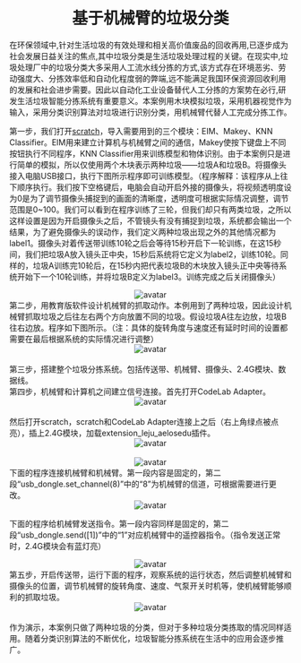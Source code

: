 # <center>基于机械臂的垃圾分类<center>

在环保领域中,针对生活垃圾的有效处理和相关高价值废品的回收再用,已逐步成为社会发展日益关注的焦点,其中垃圾分类是生活垃圾处理过程的关键。在现实中,垃圾处理厂中的垃圾分类大多采用人工流水线分拣的方式,该方式存在环境恶劣、劳动强度大、分拣效率低和自动化程度弱的弊端,远不能满足我国环保资源回收利用的发展和社会进步需要。因此以自动化工业设备替代人工分拣的方案势在必行,研发生活垃圾智能分拣系统有重要意义。本案例用木块模拟垃圾，采用机器视觉作为输入，采用分类识别算法对垃圾进行识别分类，用机械臂代替人工完成分拣工作。
  
第一步，我们打开[scratch](https://scratch3v2.codelab.club/)，导入需要用到的三个模块：EIM、Makey、KNN Classifier。EIM用来建立计算机与机械臂之间的通信，Makey使按下键盘上不同按钮执行不同程序，KNN Classifier用来训练模型和物体识别。由于本案例只是进行简单的模拟，所以仅使用两个木块表示两种垃圾——垃圾A和垃圾B。将摄像头接入电脑USB接口，执行下图所示程序即可训练模型。（程序解释：该程序从上往下顺序执行。我们按下空格键后，电脑会自动开启外接的摄像头，将视频透明度设为0是为了调节摄像头捕捉到的画面的清晰度，透明度可根据实际情况调整，调节范围是0~100。我们可以看到在程序训练了三轮，但我们却只有两类垃圾，之所以这样设置是因为开启摄像头之后，不管镜头有没有捕捉到垃圾，系统都会输出一个结果，为了避免摄像头的误动作，我们定义两种垃圾出现之外的其他情况都为label1。摄像头对着传送带训练10轮之后会等待15秒开启下一轮训练，在这15秒间，我们把垃圾A放入镜头正中央，15秒后系统将它定义为label2，训练10轮。同样的，垃圾A训练完10轮后，在15秒内把代表垃圾B的木块放入镜头正中央等待系统开始下一个10轮训练，并将垃圾B定义为label3。训练完成之后关闭摄像头）
    <div align="center">![avatar](/基于机械臂的垃圾分类/1.JPG)</div> 
第二步，用教育版软件设计机械臂的抓取动作。本例用到了两种垃圾，因此设计机械臂抓取垃圾之后往左右两个方向放置不同的垃圾。假设垃圾A往左边放，垃圾B往右边放。程序如下图所示。（注：具体的旋转角度与速度还有延时时间的设置都需要在最后根据系统的实际情况进行调整） 
    <div align="center">![avatar](/基于机械臂的垃圾分类/8.JPG)</div>  
第三步，搭建整个垃圾分拣系统。包括传送带、机械臂、摄像头、2.4G模块、数据线。  
第四步，机械臂和计算机之间建立信号连接。首先打开CodeLab Adapter。  
     <div align="center">![avatar](/基于机械臂的垃圾分类/9.JPG)</div>  
然后打开scratch，scratch和CodeLab Adapter连接上之后（右上角绿点被点亮），插上2.4G模块，加载extension_leju_aelosedu插件。
    <div align="center">![avatar](/基于机械臂的垃圾分类/4.JPG)</div>  
    <div align="center">![avatar](/基于机械臂的垃圾分类/3.JPG)</div>
下面的程序连接机械臂和机械臂。第一段内容是固定的，第二段“usb_dongle.set_channel(8)”中的“8”为机械臂的信道，可根据需要进行更改。  
    <div align="center">![avatar](/基于机械臂的垃圾分类/5.JPG)</div>  

下面的程序给机械臂发送指令。第一段内容同样是固定的，第二段“usb_dongle.send([1])”中的“1”对应机械臂中的遥控器指令。（指令发送正常时，2.4G模块会有蓝灯亮）   
    <div align="center">![avatar](/基于机械臂的垃圾分类/6.JPG)</div> 
第五步，开启传送带，运行下面的程序，观察系统的运行状态，然后调整机械臂和摄像头的位置，调节机械臂的旋转角度、速度、气泵开关时机等，使机械臂能够顺利的抓取垃圾。  
    <div align="center">![avatar](/基于机械臂的垃圾分类/7.JPG)</div>  
作为演示，本案例只做了两种垃圾的分类，但对于多种垃圾分类拣取的情况同样适用。随着分类识别算法的不断优化，垃圾智能分拣系统在生活中的应用会逐步推广。








